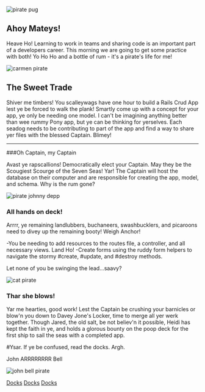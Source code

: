 ![pirate pug](http://i.giphy.com/26BRHK4RwGJZGKVhK.gif)

## Ahoy Mateys!

Heave Ho! Learning to work in teams and sharing code is an important part of a developers career. This morning we are going to get some practice with both! Yo Ho Ho and a bottle of rum - it's a pirate's life for me!

![carmen pirate](http://i.giphy.com/3o6Ztmv90JW3yyXMmA.gif)

## The Sweet Trade
Shiver me timbers! You scalleywags have one hour to build a Rails Crud App lest ye be forced to walk the plank! Smartly come up with a concept for your app, ye only be needing one model. I can't be imagining anything better than wee rummy Pony app, but ye can be thinking for yerselves. Each seadog needs to be contributing to part of the app and find a way to share yer files with the blessed Captain. Blimey!

*************

###Oh Captain, my Captain

Avast ye rapscallions! Democratically elect your Captain. May they be the Scougiest Scourge of the Seven Seas! Yar! The Captain will host the database on their computer and are responsible for creating the app, model, and schema. Why is the rum gone?

![pirate johnny depp](http://i.perezhilton.com/wp-content/uploads/2013/12/jack-sparrow-johnny-depp-surprised-pirate.gif)

### All hands on deck!
Arrrr, ye remaining landlubbers, buchaneers, swashbucklers, and picaroons need to divey up the remaining booty! Weigh Anchor!

-You be needing to add resources to the routes file, a controller, and all necessary views. Land Ho!
-Create forms using the ruddy form helpers to navigate the stormy #create, #update, and #destroy methods.

Let none of you be swinging the lead...saavy?

![cat pirate](https://media.giphy.com/media/Vje57UPwGAHJK/source.gif)

### Thar she blows!
Yar me hearties, good work! Lest the Captain be crushing your barnicles or blow'n you down to Davey Jone's Locker, time to merge all yer werk together. Though Jared, the old salt, be not believ'n it possible, Heidi has kept the faith in ye, and holds a glorous bounty on the poop deck for the first ship to sail the seas with a completed app.

#Ysar.
 If ye be confused, read the docks. Argh.

 John ARRRRRRRR Bell

 ![john bell pirate](http://i.giphy.com/SSmDlehhBmGvm.gif)

[Docks](http://www.thewayofthepirates.com/pirate-life/pirate-slang/)
[Docks](http://reference.yourdictionary.com/resources/pirate-terms-phrases.html)
[Docks](http://www.pirateglossary.com/namecalling/)

